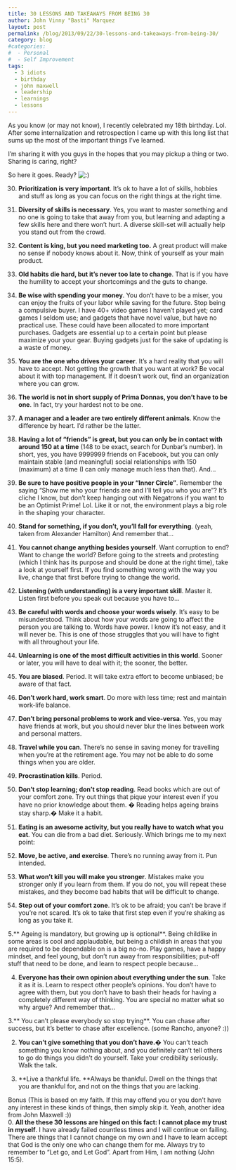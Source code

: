 ```yaml
---
title: 30 LESSONS AND TAKEAWAYS FROM BEING 30
author: John Vinny "Basti" Marquez
layout: post
permalink: /blog/2013/09/22/30-lessons-and-takeaways-from-being-30/
category: blog
#categories:
#  - Personal
#  - Self Improvement
tags:
  - 3 idiots
  - birthday
  - john maxwell
  - leadership
  - learnings
  - lessons
---
```

As you know (or may not know), I recently celebrated my 18th birthday. Lol. After some internalization and retrospection I came up with this long list that sums up the most of the important things I&#8217;ve learned.

I&#8217;m sharing it with you guys in the hopes that you may pickup a thing or two. Sharing is caring, right?

So here it goes. Ready? <img src="http://johnvinnymarquez.net/wp-includes/images/smilies/icon_smile.gif" alt=":)" class="wp-smiley" /> 

30. **Prioritization is very important**. It&#8217;s ok to have a lot of skills, hobbies and stuff as long as you can focus on the right things at the right time.

29. **Diversity of skills is necessary**. Yes, you want to master something and no one is going to take that away from you, but learning and adapting a few skills here and there won&#8217;t hurt. A diverse skill-set will actually help you stand out from the crowd.

28. **Content is king, but you need marketing too.** A great product will make no sense if nobody knows about it. Now, think of yourself as your main product.

27. **Old habits die hard, but it&#8217;s never too late to change**. That is if you have the humility to accept your shortcomings and the guts to change.

26. **Be wise with spending your money**. You don&#8217;t have to be a miser, you can enjoy the fruits of your labor while saving for the future. Stop being a compulsive buyer. I have 40+ video games I haven&#8217;t played yet; card games I seldom use; and gadgets that have novel value, but have no practical use. These could have been allocated to more important purchases. Gadgets are essential up to a certain point but please maximize your your gear. Buying gadgets just for the sake of updating is a waste of money.

25. **You are the one who drives your career**. It&#8217;s a hard reality that you will have to accept. Not getting the growth that you want at work? Be vocal about it with top management. If it doesn&#8217;t work out, find an organization where you can grow.

24. **The world is not in short supply of Prima Donnas, you don&#8217;t have to be one**. In fact, try your hardest not to be one.

23. **A manager and a leader are two entirely different animals**. Know the difference by heart. I&#8217;d rather be the latter.

22. **Having a lot of &#8220;friends&#8221; is great, but you can only be in contact with around 150 at a time** (148 to be exact, search for Dunbar&#8217;s number). In short, yes, you have 9999999 friends on Facebook, but you can only maintain stable (and meaningful) social relationships with 150 (maximum) at a time (I can only manage much less than that). And…

21. **Be sure to have positive people in your &#8220;Inner Circle&#8221;**. Remember the saying &#8220;Show me who your friends are and I&#8217;ll tell you who you are&#8221;? It&#8217;s cliche I know, but don&#8217;t keep hanging out with Negatrons if you want to be an Optimist Prime! Lol. Like it or not, the environment plays a big role in the shaping your character.

20. **Stand for something, if you don&#8217;t, you&#8217;ll fall for everything**. (yeah, taken from Alexander Hamilton) And remember that…

19. **You cannot change anything besides yourself**. Want corruption to end? Want to change the world? Before going to the streets and protesting (which I think has its purpose and should be done at the right time), take a look at yourself first. If you find something wrong with the way you live, change that first before trying to change the world.

18. **Listening (with understanding) is a very important skill**. Master it. Listen first before you speak out because you have to…

17. **Be careful with words and choose your words wisely**. It&#8217;s easy to be misunderstood. Think about how your words are going to affect the person you are talking to. Words have power. I know it&#8217;s not easy, and it will never be. This is one of those struggles that you will have to fight with all throughout your life.

16. **Unlearning is one of the most difficult activities in this world**. Sooner or later, you will have to deal with it; the sooner, the better.

15. **You are biased**. Period. It will take extra effort to become unbiased; be aware of that fact.

14. **Don&#8217;t work hard, work smart**. Do more with less time; rest and maintain work-life balance.

13. **Don&#8217;t bring personal problems to work and vice-versa**. Yes, you may have friends at work, but you should never blur the lines between work and personal matters.

12. **Travel while you can**. There&#8217;s no sense in saving money for travelling when you&#8217;re at the retirement age. You may not be able to do some things when you are older.

11. **Procrastination kills**. Period.

10. **Don&#8217;t stop learning; don&#8217;t stop reading**. Read books which are out of your comfort zone. Try out things that pique your interest even if you have no prior knowledge about them. � Reading helps ageing brains stay sharp.� Make it a habit.

9. **Eating is an awesome activity, but you really have to watch what you eat**. You can die from a bad diet. Seriously. Which brings me to my next point:

8. **Move, be active, and exercise**. There&#8217;s no running away from it. Pun intended.

7. **What won&#8217;t kill you will make you stronger**. Mistakes make you stronger only if you learn from them. If you do not, you will repeat these mistakes, and they become bad habits that will be difficult to change.

6. **Step out of your comfort zone**. It&#8217;s ok to be afraid; you can&#8217;t be brave if you&#8217;re not scared. It&#8217;s ok to take that first step even if you&#8217;re shaking as long as you take it.

5.** Ageing is mandatory, but growing up is optional**. Being childlike in some areas is cool and applaudable, but being a childish in areas that you are required to be dependable on is a big no-no. Play games, have a happy mindset, and feel young, but don&#8217;t run away from responsibilities; put-off stuff that need to be done, and learn to respect people because&#8230;

4. **Everyone has their own opinion about everything under the sun**. Take it as it is. Learn to respect other people&#8217;s opinions. You don&#8217;t have to agree with them, but you don&#8217;t have to bash their heads for having a completely different way of thinking. You are special no matter what so why argue? And remember that…

3.** You can&#8217;t please everybody so stop trying**. You can chase after success, but it&#8217;s better to chase after excellence. (some Rancho, anyone? :))

2. **You can&#8217;t give something that you don&#8217;t have.**� You can&#8217;t teach something you know nothing about, and you definitely can&#8217;t tell others to go do things you didn&#8217;t do yourself. Take your credibility seriously. Walk the talk.

1. **Live a thankful life. **Always be thankful. Dwell on the things that you are thankful for, and not on the things that you are lacking.

Bonus (This is based on my faith. If this may offend you or you don&#8217;t have any interest in these kinds of things, then simply skip it. Yeah, another idea from John Maxwell :))  
0. **All the these 30 lessons are hinged on this fact: I cannot place my trust in myself**. I have already failed countless times and I will continue on failing. There are things that I cannot change on my own and I have to learn accept that God is the only one who can change them for me. Always try to remember to &#8220;Let go, and Let God&#8221;. Apart from Him, I am nothing (John 15:5).